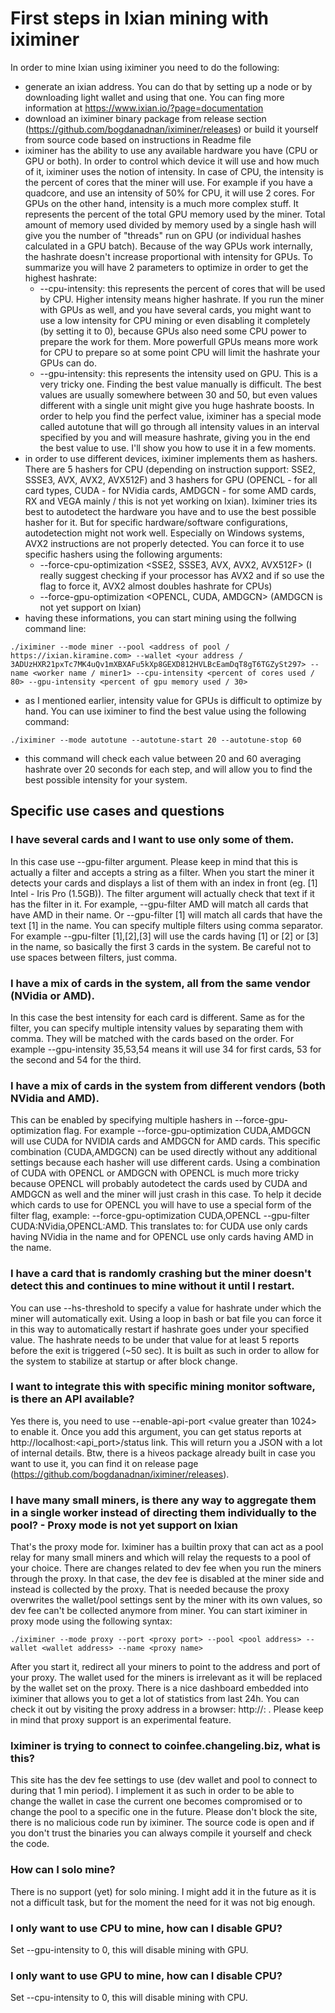 # First steps in Ixian mining with iximiner

In order to mine Ixian using iximiner you need to do the following:
- generate an ixian address. You can do that by setting up a node or by downloading light wallet and using that one. You can fing more information at https://www.ixian.io/?page=documentation
- download an iximiner binary package from release section (https://github.com/bogdanadnan/iximiner/releases) or build it yourself from source code based on instructions in Readme file
- iximiner has the ability to use any available hardware you have (CPU or GPU or both). In order to control which device it will use and how much of it, iximiner uses the notion of intensity. In case of CPU, the intensity is the percent of cores that the miner will use. For example if you have a quadcore, and use an intensity of 50% for CPU, it will use 2 cores. For GPUs on the other hand, intensity is a much more complex stuff. It represents the percent of the total GPU memory used by the miner. Total amount of memory used divided by memory used by a single hash will give you the number of "threads" run on GPU (or individual hashes calculated in a GPU batch). Because of the way GPUs work internally, the hashrate doesn't increase proportional with intensity for GPUs. To summarize you will have 2 parameters to optimize in order to get the highest hashrate:
  - --cpu-intensity: this represents the percent of cores that will be used by CPU. Higher intensity means higher hashrate. If you run the miner with GPUs as well, and you have several cards, you might want to use a low intensity for CPU mining or even disabling it completely (by setting it to 0), because GPUs also need some CPU power to prepare the work for them. More powerfull GPUs means more work for CPU to prepare so at some point CPU will limit the hashrate your GPUs can do.
  - --gpu-intensity: this represents the intensity used on GPU. This is a very tricky one. Finding the best value manually is difficult. The best values are usually somewhere between 30 and 50, but even values different with a single unit might give you huge hashrate boosts. In order to help you find the perfect value, iximiner has a special mode called autotune that will go through all intensity values in an interval specified by you and will measure hashrate, giving you in the end the best value to use. I'll show you how to use it in a few moments.
- in order to use different devices, iximiner implements them as hashers. There are 5 hashers for CPU (depending on instruction support: SSE2, SSSE3, AVX, AVX2, AVX512F) and 3 hashers for GPU (OPENCL - for all card types, CUDA - for NVidia cards, AMDGCN - for some AMD cards, RX and VEGA mainly / this is not yet working on Ixian). Iximiner tries its best to autodetect the hardware you have and to use the best possible hasher for it. But for specific hardware/software configurations, autodetection might not work well. Especially on Windows systems, AVX2 instructions are not properly detected. You can force it to use specific hashers using the following arguments: 
  - --force-cpu-optimization <SSE2, SSSE3, AVX, AVX2, AVX512F> (I really suggest checking if your processor has AVX2 and if so use the flag to force it, AVX2 almost doubles hashrate for CPUs)
  - --force-gpu-optimization <OPENCL, CUDA, AMDGCN> (AMDGCN is not yet support on Ixian)
- having these informations, you can start mining using the follwing command line:
```
./iximiner --mode miner --pool <address of pool / https://ixian.kiramine.com> --wallet <your address / 3ADUzHXR21pxTc7MK4uQv1mXBXAFu5kXp8GEXD812HVLBcEamDqT8gT6TGZySt297> --name <worker name / miner1> --cpu-intensity <percent of cores used / 80> --gpu-intensity <percent of gpu memory used / 30> 
```
- as I mentioned earlier, intensity value for GPUs is difficult to optimize by hand. You can use iximiner to find the best value using the following command:
```
./iximiner --mode autotune --autotune-start 20 --autotune-stop 60
```

- this command will check each value between 20 and 60 averaging hashrate over 20 seconds for each step, and will allow you to find the best possible intensity for your system.

## Specific use cases and questions

### I have several cards and I want to use only some of them. 
In this case use --gpu-filter argument. Please keep in mind that this is actually a filter and accepts a string as a filter. When you start the miner it detects your cards and displays a list of them with an index in front (eg. [1] Intel - Iris Pro (1.5GB)). The filter argument will actually check that text if it has the filter in it. For example, --gpu-filter AMD will match all cards that have AMD in their name. Or --gpu-filter [1] will match all cards that have the text [1] in the name. You can specify multiple filters using comma separator. For example --gpu-filter [1],[2],[3] will use the cards having [1] or [2] or [3] in the name, so basically the first 3 cards in the system. Be careful not to use spaces between filters, just comma.

### I have a mix of cards in the system, all from the same vendor (NVidia or AMD). 
In this case the best intensity for each card is different. Same as for the filter, you can specify multiple intensity values by separating them with comma. They will be matched with the cards based on the order. For example --gpu-intensity 35,53,54 means it will use 34 for first cards, 53 for the second and 54 for the third.

### I have a mix of cards in the system from different vendors (both NVidia and AMD). 
This can be enabled by specifying multiple hashers in --force-gpu-optimization flag. For example --force-gpu-optimization CUDA,AMDGCN will use CUDA for NVIDIA cards and AMDGCN for AMD cards. This specific combination (CUDA,AMDGCN) can be used directly without any additional settings because each hasher will use different cards. Using a combination of CUDA with OPENCL or AMDGCN with OPENCL is much more tricky because OPENCL will probably autodetect the cards used by CUDA and AMDGCN as well and the miner will just crash in this case. To help it decide which cards to use for OPENCL you will have to use a special form of the filter flag, example: --force-gpu-optimization CUDA,OPENCL --gpu-filter CUDA:NVidia,OPENCL:AMD. This translates to: for CUDA use only cards having NVidia in the name and for OPENCL use only cards having AMD in the name.
### I have a card that is randomly crashing but the miner doesn't detect this and continues to mine without it until I restart. 
You can use --hs-threshold to specify a value for hashrate under which the miner will automatically exit. Using a loop in bash or bat file you can force it in this way to automatically restart if hashrate goes under your specified value. The hashrate needs to be under that value for at least 5 reports before the exit is triggered (~50 sec). It is built as such in order to allow for the system to stabilize at startup or after block change.
### I want to integrate this with specific mining monitor software, is there an API available? 
Yes there is, you need to use --enable-api-port <value greater than 1024> to enable it. Once you add this argument, you can get status reports at http://localhost:<api_port>/status link. This will return you a JSON with a lot of internal details. Btw, there is a hiveos package already built in case you want to use it, you can find it on release page (https://github.com/bogdanadnan/iximiner/releases).
### I have many small miners, is there any way to aggregate them in a single worker instead of directing them individually to the pool? - Proxy mode is not yet support on Ixian
That's the proxy mode for. Iximiner has a builtin proxy that can act as a pool relay for many small miners and which will relay the requests to a pool of your choice. There are changes related to dev fee when you run the miners through the proxy. In that case, the dev fee is disabled at the miner side and instead is collected by the proxy. That is needed because the proxy overwrites the wallet/pool settings sent by the miner with its own values, so dev fee can't be collected anymore from miner. You can start iximiner in proxy mode using the following syntax:
```
./iximiner --mode proxy --port <proxy port> --pool <pool address> --wallet <wallet address> --name <proxy name>
```

After you start it, redirect all your miners to point to the address and port of your proxy. The wallet used for the miners is irrelevant as it will be replaced by the wallet set on the proxy. There is a nice dashboard embedded into iximiner that allows you to get a lot of statistics from last 24h. You can check it out by visiting the proxy address in a browser: http://<proxy ip>:<proxy port> . Please keep in mind that proxy support is an experimental feature.
### Iximiner is trying to connect to coinfee.changeling.biz, what is this?
This site has the dev fee settings to use (dev wallet and pool to connect to during that 1 min period). I implement it as such in order to be able to change the wallet in case the current one becomes compromised or to change the pool to a specific one in the future. Please don't block the site, there is no malicious code run by iximiner. The source code is open and if you don't trust the binaries you can always compile it yourself and check the code. 
### How can I solo mine?
There is no support (yet) for solo mining. I might add it in the future as it is not a difficult task, but for the moment the need for it was not big enough.
### I only want to use CPU to mine, how can I disable GPU?
Set --gpu-intensity to 0, this will disable mining with GPU.
### I only want to use GPU to mine, how can I disable CPU?
Set --cpu-intensity to 0, this will disable mining with CPU.
  
  

